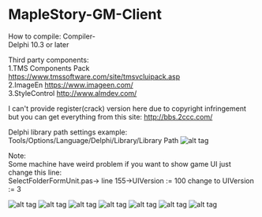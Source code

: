 # MapleStory-GM-Client
How to compile:
Compiler-  
Delphi 10.3 or later

Third party components:                                 
1.TMS Components Pack https://www.tmssoftware.com/site/tmsvcluipack.asp    
2.ImageEn https://www.imageen.com/                                                                                       
3.StyleControl   http://www.almdev.com/                                                


I can't provide register(crack) version here due to copyright infringement but you can get everything from this site: http://bbs.2ccc.com/

Delphi library  path settings example:
Tools/Options/Language/Delphi/Library/Library Path
![alt tag](https://i.imgur.com/L5K4MJE.jpg"")        

Note:                                  
Some machine have weird problem if you want to show game UI just change this line:                              
SelectFolderFormUnit.pas-> line 155->UIVersion := 100 change to  UIVersion := 3


![alt tag](https://i.imgur.com/zr8EXFy.jpg"")
![alt tag](https://i.imgur.com/bfg2x8K.jpg"")
![alt tag](https://i.imgur.com/6Lkjkfv.jpg"")
![alt tag](https://i.imgur.com/Vep2nUb.jpg"")
![alt tag](https://i.imgur.com/xJo1foC.jpg"")
![alt tag](https://i.imgur.com/vB4bceS.jpg " ")
![alt tag](https://i.imgur.com/VbfDRVw.jpg "")

